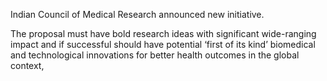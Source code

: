 Indian Council of Medical Research announced new initiative.

The proposal must have bold research ideas with significant wide-ranging impact and if successful should have potential ‘first of its kind’ biomedical and technological innovations for better health outcomes in the global context,